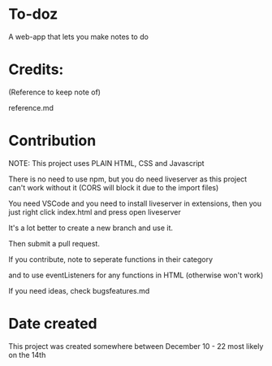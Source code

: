# To-doz
A web-app that lets you make notes to do

# Credits:

(Reference to keep note of)

reference.md

# Contribution

NOTE: This project uses PLAIN HTML, CSS and Javascript

There is no need to use npm, but you do need liveserver
as this project can't work without it (CORS will block it due to the
import files)

You need VSCode and you need to install liveserver in extensions, then
you just right click index.html and press open liveserver

It's a lot better to create a new branch and use it.

Then submit a pull request.

If you contribute, note to seperate functions in their category 

and to use eventListeners for any functions in HTML (otherwise won't work)

If you need ideas, check bugsfeatures.md

# Date created

This project was created somewhere between December 10 - 22 most likely on the 14th
